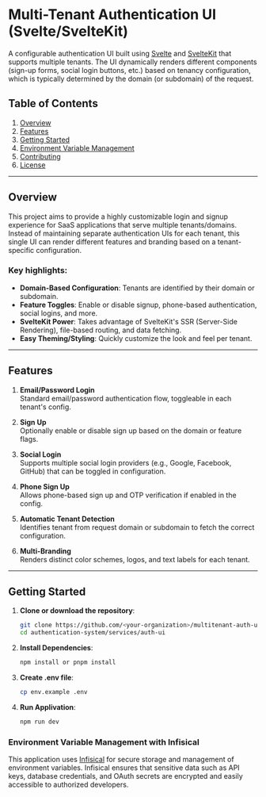 # Multi-Tenant Authentication UI (Svelte/SvelteKit)

A configurable authentication UI built using [Svelte](https://svelte.dev) and [SvelteKit](https://kit.svelte.dev) that supports multiple tenants. The UI dynamically renders different components (sign-up forms, social login buttons, etc.) based on tenancy configuration, which is typically determined by the domain (or subdomain) of the request.

## Table of Contents

1. [Overview](#overview)
2. [Features](#features)
3. [Getting Started](#getting-started)
4. [Environment Variable Management](#configuration)
5. [Contributing](#contributing)
6. [License](#license)

---

## Overview

This project aims to provide a highly customizable login and signup experience for SaaS applications that serve multiple tenants/domains. Instead of maintaining separate authentication UIs for each tenant, this single UI can render different features and branding based on a tenant-specific configuration.

### Key highlights:

- **Domain-Based Configuration**: Tenants are identified by their domain or subdomain.
- **Feature Toggles**: Enable or disable signup, phone-based authentication, social logins, and more.
- **SvelteKit Power**: Takes advantage of SvelteKit's SSR (Server-Side Rendering), file-based routing, and data fetching.
- **Easy Theming/Styling**: Quickly customize the look and feel per tenant.

---

## Features

1. **Email/Password Login**  
   Standard email/password authentication flow, toggleable in each tenant's config.

2. **Sign Up**  
   Optionally enable or disable sign up based on the domain or feature flags.

3. **Social Login**  
   Supports multiple social login providers (e.g., Google, Facebook, GitHub) that can be toggled in configuration.

4. **Phone Sign Up**  
   Allows phone-based sign up and OTP verification if enabled in the config.

5. **Automatic Tenant Detection**  
   Identifies tenant from request domain or subdomain to fetch the correct configuration.

6. **Multi-Branding**  
   Renders distinct color schemes, logos, and text labels for each tenant.

---


## Getting Started

1. **Clone or download the repository**:
   ```bash
   git clone https://github.com/<your-organization>/multitenant-auth-ui-sveltekit.git
   cd authentication-system/services/auth-ui

2. **Install Dependencies**:
    ```bash
    npm install or pnpm install
3. **Create .env file**:
    ```bash
    cp env.example .env
4. **Run Applivation**:   
    ```bash
    npm run dev
   
### Environment Variable Management with Infisical

This application uses [Infisical](https://infisical.com/) for secure storage and management of environment variables. Infisical ensures that sensitive data such as API keys, database credentials, and OAuth secrets are encrypted and easily accessible to authorized developers.